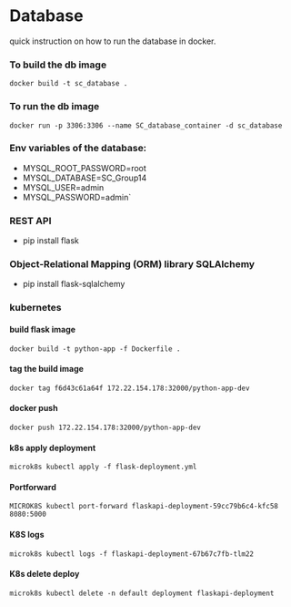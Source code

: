 # Database
quick instruction on how to run the database in docker.
### To build the db image
`docker build -t sc_database .`

### To run the db image
`docker run -p 3306:3306 --name SC_database_container -d sc_database`

### Env variables of the database:
* MYSQL_ROOT_PASSWORD=root
* MYSQL_DATABASE=SC_Group14
* MYSQL_USER=admin
* MYSQL_PASSWORD=admin`


### REST API
* pip install flask

### Object-Relational Mapping (ORM) library SQLAlchemy
* pip install flask-sqlalchemy


### kubernetes

#### build flask image
`docker build -t python-app -f Dockerfile .`

#### tag the build image
`docker tag f6d43c61a64f 172.22.154.178:32000/python-app-dev`

#### docker push
`docker push 172.22.154.178:32000/python-app-dev`

#### k8s apply deployment
`microk8s kubectl apply -f flask-deployment.yml`

#### Portforward 
`MICROK8S kubectl port-forward flaskapi-deployment-59cc79b6c4-kfc58 8080:5000`

#### K8S logs
`microk8s kubectl logs -f flaskapi-deployment-67b67c7fb-tlm22`

#### K8s delete deploy
`microk8s kubectl delete -n default deployment flaskapi-deployment`

